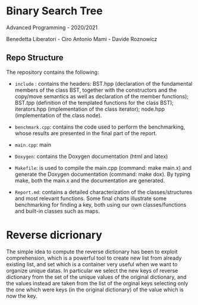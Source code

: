 # Binary Search Tree

Advanced Programming - 2020/2021

Benedetta Liberatori - Ciro Antonio Mami - Davide Roznowicz


## Repo Structure

The repository contains the following:

* `include` : contains the headers: BST.hpp (declaration of the fundamental members of the class BST, together with the constructors and the copy/move semantics as well as declaration of the member functions); BST.tpp (definition of the templated functions for the class BST); iterators.hpp (implementation of the class iterator); node.hpp (implementation of the class node).

* `benchmark.cpp`: contains the code used to perform the benchmarking, whose results are presented in the final part of the report.

* `main.cpp`: main

* `Doxygen`: contains the Doxygen documentation (html and latex)

* `Makefile`: is used to compile the main.cpp (command: make main.x) and generate the Doxygen documentation (command: make dox). By typing make, both the main.x and the documentation are generated.

* `Report.md`: contains a detailed characterization of the classes/structures and most relevant functions. Some final charts illustrate some benchmarking for finding a key, both using our own classes/functions and built-in classes such as maps.


# Reverse dicrionary

The simple idea to compute the reverse dictionary has been to exploit comprehension, which is a powerful tool to create new list from already existing list, and set which is a container very useful when we want to organize unique datas. In particular we select the new keys of reverse dictionary from the set of the unique values of the original dictionary, and the values instead are taken from the list of the orginal keys selecting only the one which were keys (in the original dictionary) of the value which is now the key.